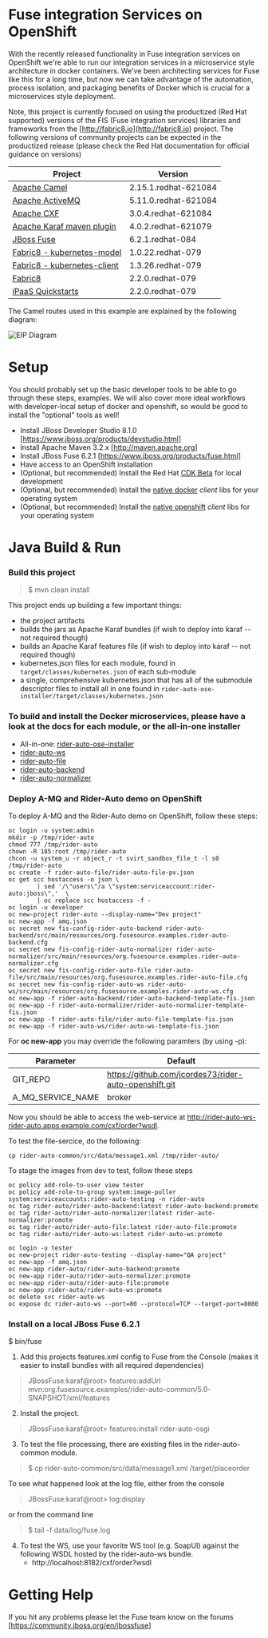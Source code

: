 Fuse integration Services on OpenShift
=======================================

With the recently released functionality in Fuse integration services on OpenShift we're able to run our integration
services in a microservice style architecture in docker containers. We've been architecting services for Fuse
like this for a long time, but now we can take advantage of the automation, process isolation, and packaging benefits
of Docker which is crucial for a microservices style deployment.

Note, this project is currently focused on using the productized (Red Hat supported) versions of the FIS (Fuse integration services) libraries and frameworks from the [http://fabric8.io](http://fabric8.io) project. The following versions of community projects can be expected in the productized release (please check the Red Hat documentation for official guidance on versions)

Project                                    | Version                   |
-------------------------------------------|---------------------------|
| [Apache Camel][camel]                    | 2.15.1.redhat-621084      |
| [Apache ActiveMQ][activemq]              | 5.11.0.redhat-621084      |
| [Apache CXF][cxf]                        | 3.0.4.redhat-621084       |
| [Apache Karaf maven plugin][karaf]       | 4.0.2.redhat-621079       |
| [JBoss Fuse][fuse]                       | 6.2.1.redhat-084          |
| [Fabric8 - kubernetes-model][kube-model] | 1.0.22.redhat-079         |
| [Fabric8 - kubernetes-client][kube-cli]  | 1.3.26.redhat-079         |
| [Fabric8][fabric8]                       | 2.2.0.redhat-079          |
| [iPaaS Quickstarts][quickstart]          | 2.2.0.redhat-079          |

[camel]: http://camel.apache.org
[activemq]: http://activemq.apache.org
[karaf]: http://karaf.apache.org
[fuse]: http://jboss.org/fuse
[cxf]: http://cxf.apache.org
[kube-model]: https://github.com/fabric8io/kubernetes-model 
[kube-cli]: http://github.com/fabric8io/kubernetes-client
[fabric8]: http://fabric8.io
[quickstart]: https://github.com/fabric8io/ipaas-quickstarts




The Camel routes used in this example are explained by the following diagram:

![EIP Diagram](https://raw.github.com/FuseByExample/rider-auto-osgi/master/doc/EIP_Routes_Diagram.png)



Setup
==============================

You should probably set up the basic developer tools to be able to go through these steps, examples. We will also cover more ideal workflows with developer-local setup of docker and openshift, so would be good to install the "optional" tools as well!

- Install JBoss Developer Studio 8.1.0 [https://www.jboss.org/products/devstudio.html]
- Install Apache Maven 3.2.x [http://maven.apache.org]
- Install JBoss Fuse  6.2.1 [https://www.jboss.org/products/fuse.html]
- Have access to an OpenShift installation
- (Optional, but recommended) Install the Red Hat [CDK Beta](https://access.redhat.com/downloads/content/293/ver=2/rhel---7/2.0.0/x86_64/product-software) for local development 
- (Optional, but recommended) Install the [native docker](https://docs.docker.com/engine/installation/binaries/#get-the-docker-binary) _client_ libs for your operating system
- (Optional, but recommended) Install the [native openshift](https://github.com/openshift/origin/releases) _client_ libs for your operating system

Java Build & Run
==============================

### Build this project

> <project home> $ mvn clean install


This project ends up building a few important things:

* the project artifacts 
* builds the jars as Apache Karaf bundles (if wish to deploy into karaf -- not required though)
* builds an Apache Karaf features file (if wish to deploy into karaf -- not required though)
* kubernetes.json files for each module, found in `target/classes/kubernetes.json` of each sub-module
* a single, comprehensive kubernetes.json that has all of the submodule descriptor files to install all in one found in `rider-auto-ose-installer/target/classes/kubernetes.json`

### To build and install the Docker microservices, please have a look at the docs for each module, or the all-in-one installer

* All-in-one: [rider-auto-ose-installer](rider-auto-ose-installer/README.md)
* [rider-auto-ws](rider-auto-ws/README.md)
* [rider-auto-file](rider-auto-file/README.md)
* [rider-auto-backend](rider-auto-backend/README.md)
* [rider-auto-normalizer](rider-auto-normalizer/README.md)

### Deploy A-MQ and Rider-Auto demo on OpenShift

To deploy A-MQ and the Rider-Auto demo on OpenShift, follow these steps:

```
oc login -u system:admin
mkdir -p /tmp/rider-auto
chmod 777 /tmp/rider-auto
chown -R 185:root /tmp/rider-auto
chcon -u system_u -r object_r -t svirt_sandbox_file_t -l s0 /tmp/rider-auto
oc create -f rider-auto-file/rider-auto-file-pv.json
oc get scc hostaccess -o json \
        | sed '/\"users\"/a \"system:serviceaccount:rider-auto:jboss\",'  \
        | oc replace scc hostaccess -f -
oc login -u developer
oc new-project rider-auto --display-name="Dev project"
oc new-app -f amq.json
oc secret new fis-config-rider-auto-backend rider-auto-backend/src/main/resources/org.fusesource.examples.rider-auto-backend.cfg
oc secret new fis-config-rider-auto-normalizer rider-auto-normalizer/src/main/resources/org.fusesource.examples.rider-auto-normalizer.cfg
oc secret new fis-config-rider-auto-file rider-auto-file/src/main/resources/org.fusesource.examples.rider-auto-file.cfg
oc secret new fis-config-rider-auto-ws rider-auto-ws/src/main/resources/org.fusesource.examples.rider-auto-ws.cfg
oc new-app -f rider-auto-backend/rider-auto-backend-template-fis.json
oc new-app -f rider-auto-normalizer/rider-auto-normalizer-template-fis.json
oc new-app -f rider-auto-file/rider-auto-file-template-fis.json
oc new-app -f rider-auto-ws/rider-auto-ws-template-fis.json
```

For **oc new-app** you may override the following paramters (by using -p):

Parameter                     | Default                                               |
------------------------------|-------------------------------------------------------|
| GIT_REPO                    | https://github.com/jcordes73/rider-auto-openshift.git |
| A_MQ_SERVICE_NAME           | broker                                                |


Now you should be able to access the web-service at http://rider-auto-ws-rider-auto.apps.example.com/cxf/order?wsdl.

To test the file-sercice, do the following:
```
cp rider-auto-common/src/data/message1.xml /tmp/rider-auto/
```

To stage the images from dev to test, follow these steps
```
oc policy add-role-to-user view tester
oc policy add-role-to-group system:image-puller system:serviceaccounts:rider-auto-testing -n rider-auto
oc tag rider-auto/rider-auto-backend:latest rider-auto-backend:promote
oc tag rider-auto/rider-auto-normalizer:latest rider-auto-normalizer:promote
oc tag rider-auto/rider-auto-file:latest rider-auto-file:promote
oc tag rider-auto/rider-auto-ws:latest rider-auto-ws:promote

oc login -u tester
oc new-project rider-auto-testing --display-name="QA project"
oc new-app -f amq.json
oc new-app rider-auto/rider-auto-backend:promote
oc new-app rider-auto/rider-auto-normalizer:promote
oc new-app rider-auto/rider-auto-file:promote
oc new-app rider-auto/rider-auto-ws:promote
oc delete svc rider-auto-ws
oc expose dc rider-auto-ws --port=80 --protocol=TCP --target-port=8080
```

### Install on a local JBoss Fuse 6.2.1 

<JBoss Fuse home>  $ bin/fuse

1) Add this projects features.xml config to Fuse from the Console
   (makes it easier to install bundles with all required dependencies)

> JBossFuse:karaf@root>  features:addUrl mvn:org.fusesource.examples/rider-auto-common/5.0-SNAPSHOT/xml/features

2) Install the project.

> JBossFuse:karaf@root>  features:install rider-auto-osgi

3) To test the file processing, there are existing files in the
   rider-auto-common module.

> <project home> $ cp rider-auto-common/src/data/message1.xml <JBoss Fuse home>/target/placeorder

   To see what happened look at the log file, either from the console

> JBossFuse:karaf@root>  log:display

   or from the command line

> <JBoss Fuse home> $ tail -f data/log/fuse.log

4) To test the WS, use your favorite WS tool (e.g. SoapUI) against the following
   WSDL hosted by the rider-auto-ws bundle.
   * http://localhost:8182/cxf/order?wsdl

Getting Help
============================

If you hit any problems please let the Fuse team know on the forums
  [https://community.jboss.org/en/jbossfuse]

